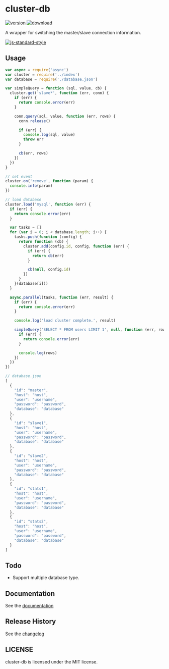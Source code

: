 # cluster-db

[![version](https://img.shields.io/npm/v/vcluster-db.svg) ![download](https://img.shields.io/npm/dm/cluster-db.svg)](https://www.npmjs.com/package/cluster-db)

A wrapper for switching the master/slave connection information.

[![js-standard-style](https://cdn.rawgit.com/feross/standard/master/badge.svg)](https://github.com/feross/standard)


## Usage
```javascript
var async = require('async')
var cluster = require('../index')
var database = require('./database.json')

var simpleQuery = function (sql, value, cb) {
  cluster.get('slave*', function (err, conn) {
    if (err) {
      return console.error(err)
    }

    conn.query(sql, value, function (err, rows) {
      conn.release()

      if (err) {
        console.log(sql, value)
        throw err
      }

      cb(err, rows)
    })
  })
}

// set event
cluster.on('remove', function (param) {
  console.info(param)
})

// load database
cluster.load('mysql', function (err) {
  if (err) {
    return console.error(err)
  }

  var tasks = []
  for (var i = 0; i < database.length; i++) {
    tasks.push(function (config) {
      return function (cb) {
        cluster.add(config.id, config, function (err) {
          if (err) {
            return cb(err)
          }

          cb(null, config.id)
        })
      }
    }(database[i]))
  }

  async.parallel(tasks, function (err, result) {
    if (err) {
      return console.error(err)
    }

    console.log('load cluster complete.', result)

    simpleQuery('SELECT * FROM users LIMIT 1', null, function (err, rows) {
      if (err) {
        return console.error(err)
      }

      console.log(rows)
    })
  })
})
```

```javascript
// database.json
[
  {
    "id": "master",
    "host": "host",
    "user": "username",
    "password": "password",
    "database": "database"
  },
  {
    "id": "slave1",
    "host": "host",
    "user": "username",
    "password": "password",
    "database": "database"
  },
  {
    "id": "slave2",
    "host": "host",
    "user": "username",
    "password": "password",
    "database": "database"
  },
  {
    "id": "stats1",
    "host": "host",
    "user": "username",
    "password": "password",
    "database": "database"
  },
  {
    "id": "stats2",
    "host": "host",
    "user": "username",
    "password": "password",
    "database": "database"
  }
]
```

## Todo

* Support multiple database type.


## Documentation

See the [documentation](Documentation.md)


## Release History

See the [changelog](CHANGELOG.md)


## LICENSE

cluster-db is licensed under the MIT license.
